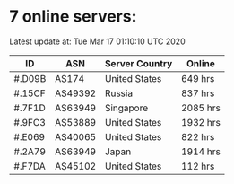 # 7 online servers:

Latest update at: Tue Mar 17 01:10:10 UTC 2020

| ID | ASN | Server Country | Online |
| -- | --- | -------------- | ------ |
| #.D09B | AS174 | United States | 649 hrs |
| #.15CF | AS49392 | Russia | 837 hrs |
| #.7F1D | AS63949 | Singapore | 2085 hrs |
| #.9FC3 | AS53889 | United States | 1932 hrs |
| #.E069 | AS40065 | United States | 822 hrs |
| #.2A79 | AS63949 | Japan | 1914 hrs |
| #.F7DA | AS45102 | United States | 112 hrs |

